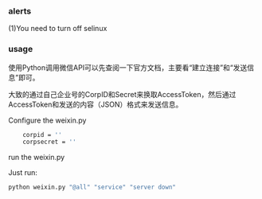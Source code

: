 ### alerts
(1)You need to turn off selinux
### usage
使用Python调用微信API可以先查阅一下官方文档，主要看“建立连接”和“发送信息”即可。

大致的通过自己企业号的CorpID和Secret来换取AccessToken，然后通过AccessToken和发送的内容（JSON）格式来发送信息。

Configure the weixin.py
```bash
    corpid = ''
    corpsecret = ''
``` 
run the weixin.py

Just run: 
```bash
python weixin.py "@all" "service" "server down"
```
